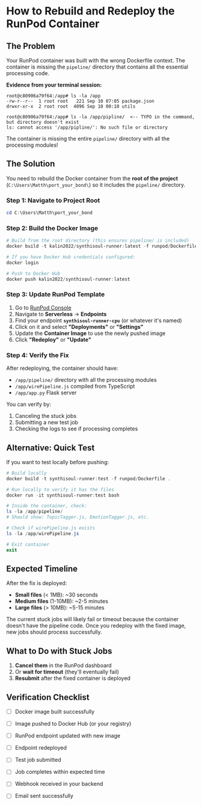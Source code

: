 # How to Rebuild and Redeploy the RunPod Container

## The Problem

Your RunPod container was built with the wrong Dockerfile context. The container is missing the `pipeline/` directory that contains all the essential processing code.

**Evidence from your terminal session:**
```
root@c80906a79f64:/app# ls -la /app
-rw-r--r--  1 root root   221 Sep 10 07:05 package.json
drwxr-xr-x  2 root root  4096 Sep 10 00:10 utils

root@c80906a79f64:/app# ls -la /app/pipline/  <-- TYPO in the command, but directory doesn't exist
ls: cannot access '/app/pipline/': No such file or directory
```

The container is missing the entire `pipeline/` directory with all the processing modules!

## The Solution

You need to rebuild the Docker container from the **root of the project** (`C:\Users\Matth\port_your_bond\`) so it includes the `pipeline/` directory.

### Step 1: Navigate to Project Root

```powershell
cd C:\Users\Matth\port_your_bond
```

### Step 2: Build the Docker Image

```powershell
# Build from the root directory (this ensures pipeline/ is included)
docker build -t kalin2022/synthisoul-runner:latest -f runpod/Dockerfile .

# If you have Docker Hub credentials configured:
docker login

# Push to Docker Hub
docker push kalin2022/synthisoul-runner:latest
```

### Step 3: Update RunPod Template

1. Go to [RunPod Console](https://console.runpod.io)
2. Navigate to **Serverless** → **Endpoints**
3. Find your endpoint **`synthisoul-runner-cpu`** (or whatever it's named)
4. Click on it and select **"Deployments"** or **"Settings"**
5. Update the **Container Image** to use the newly pushed image
6. Click **"Redeploy"** or **"Update"**

### Step 4: Verify the Fix

After redeploying, the container should have:
- `/app/pipeline/` directory with all the processing modules
- `/app/wirePipeline.js` compiled from TypeScript
- `/app/app.py` Flask server

You can verify by:
1. Canceling the stuck jobs
2. Submitting a new test job
3. Checking the logs to see if processing completes

## Alternative: Quick Test

If you want to test locally before pushing:

```powershell
# Build locally
docker build -t synthisoul-runner:test -f runpod/Dockerfile .

# Run locally to verify it has the files
docker run -it synthisoul-runner:test bash

# Inside the container, check:
ls -la /app/pipeline/
# Should show: TopicTagger.js, EmotionTagger.js, etc.

# Check if wirePipeline.js exists
ls -la /app/wirePipeline.js

# Exit container
exit
```

## Expected Timeline

After the fix is deployed:
- **Small files** (< 1MB): ~30 seconds
- **Medium files** (1-10MB): ~2-5 minutes  
- **Large files** (> 10MB): ~5-15 minutes

The current stuck jobs will likely fail or timeout because the container doesn't have the pipeline code. Once you redeploy with the fixed image, new jobs should process successfully.

## What to Do with Stuck Jobs

1. **Cancel them** in the RunPod dashboard
2. Or **wait for timeout** (they'll eventually fail)
3. **Resubmit** after the fixed container is deployed

## Verification Checklist

- [ ] Docker image built successfully
- [ ] Image pushed to Docker Hub (or your registry)
- [ ] RunPod endpoint updated with new image
- [ ] Endpoint redeployed
- [ ] Test job submitted
- [ ] Job completes within expected time
- [ ] Webhook received in your backend
- [ ] Email sent successfully

